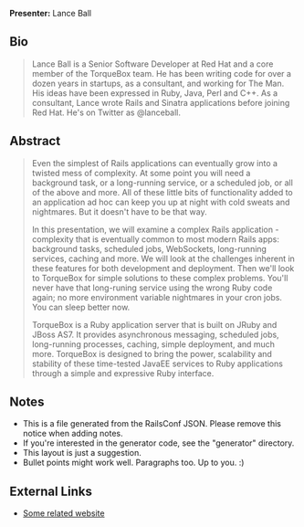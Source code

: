 **Presenter:** Lance Ball

## Bio

> Lance Ball is a Senior Software Developer at Red Hat and a core member of the TorqueBox team. He has been writing code for over a dozen years in startups, as a consultant, and working for The Man. His ideas have been expressed in Ruby, Java, Perl and C++. As a consultant, Lance wrote Rails and Sinatra applications before joining Red Hat. He's on Twitter as @lanceball. 

## Abstract

> Even the simplest of Rails applications can eventually grow into a twisted mess of complexity. At some point you will need a background task, or a long-running service, or a scheduled job, or all of the above and more. All of these little bits of functionality added to an application ad hoc can keep you up at night with cold sweats and nightmares. But it doesn't have to be that way.
>
> In this presentation, we will examine a complex Rails application - complexity that is eventually common to most modern Rails apps: background tasks, scheduled jobs, WebSockets, long-running services, caching and more. We will look at the challenges inherent in these features for both development and deployment. Then we'll look to TorqueBox for simple solutions to these complex problems. You'll never have that long-runing service using the wrong Ruby code again; no more environment variable nightmares in your cron jobs. You can sleep better now.
>
> TorqueBox is a Ruby application server that is built on JRuby and JBoss AS7. It provides asynchronous messaging, scheduled jobs, long-running processes, caching, simple deployment, and much more. TorqueBox is designed to bring the power, scalability and stability of these time-tested JavaEE services to Ruby applications through a simple and expressive Ruby interface.

## Notes

* This is a file generated from the RailsConf JSON.  Please remove this notice when adding notes.
* If you're interested in the generator code, see the "generator" directory.
* This layout is just a suggestion.
* Bullet points might work well.  Paragraphs too.  Up to you.  :)

## External Links

* [Some related website](http://www.example.com/)
